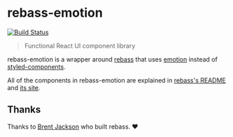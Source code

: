 # rebass-emotion

[![Build Status](https://travis-ci.org/emotion-js/rebass-emotion.svg?branch=master)](https://travis-ci.org/emotion-js/rebass-emotion)

> Functional React UI component library

rebass-emotion is a wrapper around [rebass](https://github.com/jxnblk/rebass) that uses [emotion](https://github.com/emotion-js/emotion) instead of [styled-components](https://github.com/styled-components/styled-components).

All of the components in rebass-emotion are explained in [rebass's README](https://github.com/jxnblk/rebass#readme) and [its site](http://jxnblk.com/rebass/).

## Thanks

Thanks to [Brent Jackson](https://github.com/jxnblk) who built rebass. ❤️
